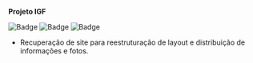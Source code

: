 **Projeto IGF**

![Badge](https://img.shields.io/badge/-HTML-orange)
![Badge](https://img.shields.io/badge/-CSS-blueviolet)
![Badge](https://img.shields.io/badge/-JavaScript-yellow)

- Recuperação de site para reestruturação de layout e distribuição de informações e fotos.
